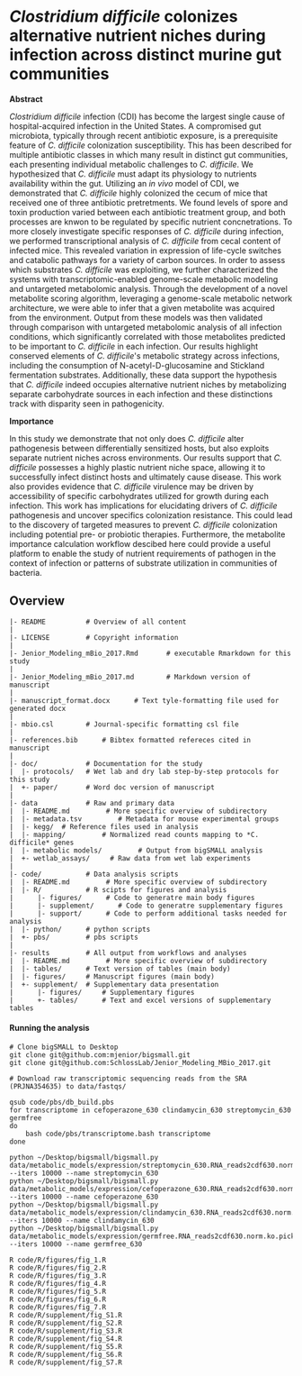 *Clostridium difficile* colonizes alternative nutrient niches during infection across distinct murine gut communities
=======

**Abstract**

*Clostridium difficile* infection (CDI) has become the largest single cause of hospital-acquired infection in the United States. A compromised gut microbiota, typically through recent antibiotic exposure, is a prerequisite feature of *C. difficile* colonization susceptibility. This has been described for multiple antibiotic classes in which many result in distinct gut communities, each presenting individual metabolic challenges to *C. difficile*. We hypothesized that *C. difficile* must adapt its physiology to nutrients availability within the gut. Utilizing an *in vivo* model of CDI, we demonstrated that *C. difficile* highly colonized the cecum of mice that received one of three antibiotic pretretments. We found levels of spore and toxin production varied between each antibiotic treatment group, and both processes are knwon to be regulated by specific nutrient concnetrations. To more closely investigate specific responses of *C. difficile* during infection, we performed transcriptional analysis of *C. difficile* from cecal content of infected mice. This revealed variation in expression of life-cycle switches and catabolic pathways for a variety of carbon sources. In order to assess which substrates *C. difficile* was exploiting, we further characterized the systems with transcriptomic-enabled genome-scale metabolic modeling and untargeted metabolomic analysis. Through the development of a novel metabolite scoring algorithm, leveraging a genome-scale metabolic network architecture, we were able to infer that a given metabolite was acquired from the environment. Output from these models was then validated through comparison with untargeted metabolomic analysis of all infection conditions, which significantly correlated with those metabolites predicted to be important to *C. difficile* in each infection. Our results highlight conserved elements of *C. difficile*'s metabolic strategy across infections, including the consumption of N-acetyl-D-glucosamine and Stickland fermentation substrates. Additionally, these data support the hypothesis that *C. difficile* indeed occupies alternative nutrient niches by metabolizing separate carbohydrate sources in each infection and these distinctions track with disparity seen in pathogenicity. 

**Importance**

In this study we demonstrate that not only does *C. difficile* alter pathogenesis between differentially sensitized hosts, but also exploits separate nutrient niches across environments. Our results support that *C. difficile* possesses a highly plastic nutrient niche space, allowing it to successfully infect distinct hosts and ultimately cause disease. This work also provides evidence that *C. difficile* virulence may be driven by accessibility of specific carbohydrates utilized for growth during each infection. This work has implications for elucidating drivers of *C. difficile* pathogenesis and uncover specifics colonization resistance. This could lead to the discovery of targeted measures to prevent *C. difficile* colonization including potential pre- or probiotic therapies. Furthermore, the metabolite importance calculation workflow descibed here could provide a useful platform to enable the study of nutrient requirements of pathogen in the context of infection or patterns of substrate utilization in communities of bacteria.



Overview
--------
    |- README          # Overview of all content
    |
    |- LICENSE         # Copyright information
    |
    |- Jenior_Modeling_mBio_2017.Rmd 	   # executable Rmarkdown for this study
    |
    |- Jenior_Modeling_mBio_2017.md 	   # Markdown version of manuscript
    |
    |- manuscript_format.docx 	   # Text tyle-formatting file used for generated docx
    |
    |- mbio.csl 	   # Journal-specific formatting csl file
    |
    |- references.bib 	   # Bibtex formatted refereces cited in manuscript
    |
    |- doc/            # Documentation for the study
    |  |- protocols/   # Wet lab and dry lab step-by-step protocols for this study
    |  +- paper/       # Word doc version of manuscript
    |
    |- data            # Raw and primary data
    |  |- README.md         # More specific overview of subdirectory
    |  |- metadata.tsv         # Metadata for mouse experimental groups
    |  |- kegg/  # Reference files used in analysis
    |  |- mapping/         # Normalized read counts mapping to *C. difficile* genes
    |  |- metabolic models/         # Output from bigSMALL analysis
    |  +- wetlab_assays/     # Raw data from wet lab experiments
    |
    |- code/           # Data analysis scripts
    |  |- README.md         # More specific overview of subdirectory
    |  |- R/           # R scipts for figures and analysis
    |      |- figures/      # Code to generatre main body figures
    |      |- supplement/      # Code to generatre supplementary figures
    |      |- support/      # Code to perform additional tasks needed for analysis
    |  |- python/      # python scripts
    |  +- pbs/         # pbs scripts
    |
    |- results         # All output from workflows and analyses
    |  |- README.md         # More specific overview of subdirectory
    |  |- tables/      # Text version of tables (main body)
    |  |- figures/     # Manuscript figures (main body)
    |  +- supplement/  # Supplementary data presentation
    |      |- figures/     # Supplementary figures
    |      +- tables/      # Text and excel versions of supplementary tables


#### Running the analysis

```
# Clone bigSMALL to Desktop
git clone git@github.com:mjenior/bigsmall.git
git clone git@github.com:SchlossLab/Jenior_Modeling_MBio_2017.git

# Download raw transcriptomic sequencing reads from the SRA (PRJNA354635) to data/fastqs/

qsub code/pbs/db_build.pbs
for transcriptome in cefoperazone_630 clindamycin_630 streptomycin_630 germfree
do
	bash code/pbs/transcriptome.bash transcriptome
done

python ~/Desktop/bigsmall/bigsmall.py data/metabolic_models/expression/streptomycin_630.RNA_reads2cdf630.norm.ko.pick.txt --iters 10000 --name streptomycin_630
python ~/Desktop/bigsmall/bigsmall.py data/metabolic_models/expression/cefoperazone_630.RNA_reads2cdf630.norm.ko.pick.txt --iters 10000 --name cefoperazone_630
python ~/Desktop/bigsmall/bigsmall.py data/metabolic_models/expression/clindamycin_630.RNA_reads2cdf630.norm.ko.pick.txt --iters 10000 --name clindamycin_630
python ~/Desktop/bigsmall/bigsmall.py data/metabolic_models/expression/germfree.RNA_reads2cdf630.norm.ko.pick.txt --iters 10000 --name germfree_630

R code/R/figures/fig_1.R
R code/R/figures/fig_2.R
R code/R/figures/fig_3.R
R code/R/figures/fig_4.R
R code/R/figures/fig_5.R
R code/R/figures/fig_6.R
R code/R/figures/fig_7.R
R code/R/supplement/fig_S1.R
R code/R/supplement/fig_S2.R
R code/R/supplement/fig_S3.R
R code/R/supplement/fig_S4.R
R code/R/supplement/fig_S5.R
R code/R/supplement/fig_S6.R
R code/R/supplement/fig_S7.R

```

